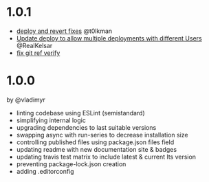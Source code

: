 
# 1.0.1

- [deploy and revert fixes](https://github.com/Unitech/pm2-deploy/pull/174) @t0lkman
- [Update deploy to allow multiple deployments with different Users](https://github.com/Unitech/pm2-deploy/pull/187) @RealKelsar
- [fix git ref verify](https://github.com/Unitech/pm2-deploy/pull/175)


# 1.0.0

by @vladimyr

- linting codebase using ESLint (semistandard)
- simplifying internal logic
- upgrading dependencies to last suitable versions
- swapping async with run-series to decrease installation size
- controlling published files using package.json files field
- updating readme with new documentation site & badges
- updating travis test matrix to include latest & current lts version
- preventing package-lock.json creation
- adding .editorconfig
